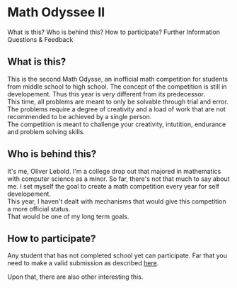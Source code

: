 # Math Odyssee II

What is this?
Who is behind this?
How to participate?
Further Information
Questions & Feedback

## What is this?

This is the second Math Odysse, an inofficial math competition for students from middle school to high school. The concept of the competition is still in developement. Thus this year is very different from its predecessor.\
This time, all problems are meant to only be solvable through trial and error. The problems require a degree of creativity and a load of work that are not recommended to be achieved by a single person.\
The competition is meant to challenge your creativity, intutition, endurance and problem solving skills.

## Who is behind this?

It's me, Oliver Lebold. I'm a college drop out that majored in mathematics with computer science as a minor.
So far, there's not that much to say about me. I set myself the goal to create a math competition every year for self developement.\
This year, I haven't dealt with mechanisms that would give this competition a more official status.\
That would be one of my long term goals.

## How to participate?

Any student that has not completed school yet can participate. Far that you need to make a valid submission as described [here](https://github.com/Pseudoexpertise/Math-Odyssee-II/blob/main/standards/rules.md#correct-submission).

Upon that, there are also other interesting this.